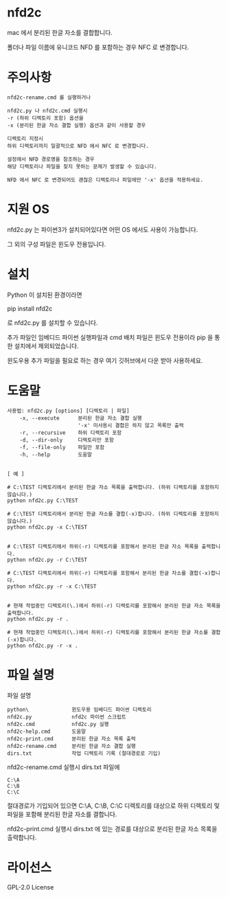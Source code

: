 ﻿# nfd2c

mac 에서 분리된 한글 자소를 결합합니다.

폴더나 파일 이름에 유니코드 NFD 를 포함하는 경우 NFC 로 변경합니다.


# 주의사항

```
nfd2c-rename.cmd 를 실행하거나

nfd2c.py 나 nfd2c.cmd 실행시
-r (하위 디렉토리 포함) 옵션을
-x (분리된 한글 자소 결합 실행) 옵션과 같이 사용할 경우

디렉토리 지정시
하위 디렉토리까지 일괄적으로 NFD 에서 NFC 로 변경합니다.

설정에서 NFD 경로명을 참조하는 경우
해당 디렉토리나 파일을 찾지 못하는 문제가 발생할 수 있습니다.

NFD 에서 NFC 로 변경되어도 괜찮은 디렉토리나 파일에만 '-x' 옵션을 적용하세요.
```


# 지원 OS

nfd2c.py 는 파이썬3가 설치되어있다면 어떤 OS 에서도 사용이 가능합니다.

그 외의 구성 파일은 윈도우 전용입니다.


# 설치

Python 이 설치된 환경이라면

pip install nfd2c

로 nfd2c.py 를 설치할 수 있습니다.

추가 파일인 임베디드 파이썬 실행파일과 cmd 배치 파일은 윈도우 전용이라 pip 을 통한 설치에서 제외되었습니다.

윈도우용 추가 파일을 필요로 하는 경우 여기 깃허브에서 다운 받아 사용하세요.


# 도움말

```
사용법: nfd2c.py [options] [디렉토리 | 파일]
    -x, --execute      분리된 한글 자소 결합 실행
                       '-x' 미사용시 결합은 하지 않고 목록만 출력
    -r, --recursive    하위 디렉토리 포함
    -d, --dir-only     디렉토리만 포함
    -f, --file-only    파일만 포함
    -h, --help         도움말


[ 예 ]

# C:\TEST 디렉토리에서 분리된 한글 자소 목록을 출력합니다. (하위 디렉토리를 포함하지 않습니다.)
python nfd2c.py C:\TEST

# C:\TEST 디렉토리에서 분리된 한글 자소를 결합(-x)합니다. (하위 디렉토리를 포함하지 않습니다.)
python nfd2c.py -x C:\TEST


# C:\TEST 디렉토리에서 하위(-r) 디렉토리를 포함해서 분리된 한글 자소 목록을 출력합니다.
python nfd2c.py -r C:\TEST

# C:\TEST 디렉토리에서 하위(-r) 디렉토리를 포함해서 분리된 한글 자소를 결합(-x)합니다.
python nfd2c.py -r -x C:\TEST


# 현재 작업중인 디렉토리(\.)에서 하위(-r) 디렉토리를 포함해서 분리된 한글 자소 목록을 출력합니다.
python nfd2c.py -r .

# 현재 작업중인 디렉토리(\.)에서 하위(-r) 디렉토리를 포함해서 분리된 한글 자소를 결합(-x)합니다.
python nfd2c.py -r -x .
```


# 파일 설명

파일 설명
```
python\              윈도우용 임베디드 파이썬 디렉토리
nfd2c.py             nfd2c 파이썬 스크립트
nfd2c.cmd            nfd2c.py 실행
nfd2c-help.cmd       도움말
nfd2c-print.cmd      분리된 한글 자소 목록 출력
nfd2c-rename.cmd     분리된 한글 자소 결합 실행
dirs.txt             작업 디렉토리 기록 (절대경로로 기입)
```

nfd2c-rename.cmd 실행시
dirs.txt 파일에
```
C:\A
C:\B
C:\C
```
절대경로가 기입되어 있으면
C:\A, C:\B, C:\C 디렉토리를 대상으로 하위 디렉토리 및 파일을 포함해
분리된 한글 자소를 결합니다.

nfd2c-print.cmd 실행시
dirs.txt 에 있는 경로를 대상으로
분리된 한글 자소 목록을 출력합니다.


# 라이선스

GPL-2.0 License


